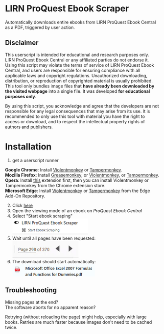 # LIRN ProQuest Ebook Scraper
Automatically downloads entire ebooks from LIRN ProQuest Ebook Central as a PDF, triggered by user action.

## Disclaimer
This userscript is intended for educational and research purposes only. LIRN ProQuest Ebook Central or any affiliated parties do not endorse it. Using this script may violate the terms of service of LIRN ProQuest Ebook Central, and users are responsible for ensuring compliance with all applicable laws and copyright regulations. Unauthorized downloading, distribution, or reproduction of copyrighted material is usually prohibited. This tool only bundles image files that **have already been downloaded by the visited webpage** into a single file. It was developed **for educational purposes only**.

By using this script, you acknowledge and agree that the developers are not responsible for any legal consequences that may arise from its use. It is recommended to only use this tool with material you have the right to access or download, and to respect the intellectual property rights of authors and publishers.

# Installation
1. get a userscript runner

**Google Chrome**: Install [Violentmonkey](https://chrome.google.com/webstore/detail/violentmonkey/jinjaccalgkegednnccohejagnlnfdag) or [Tampermonkey](https://chrome.google.com/webstore/detail/tampermonkey/dhdgffkkebhmkfjojejmpbldmpobfkfo).  
**Mozilla Firefox**: Install [Greasemonkey](https://addons.mozilla.org/en-US/firefox/addon/greasemonkey/), or [Violentmonkey](https://addons.mozilla.org/en-US/firefox/addon/violentmonkey/), or [Tampermonkey](https://addons.mozilla.org/en-US/firefox/addon/tampermonkey/).  
**Opera**: Install [this](https://addons.opera.com/en/extensions/details/install-chrome-extensions/) extension first, then you can install Violentmonkey or Tampermonkey from the Chrome extension store.  
**Microsoft Edge**: Install [Violentmonkey](https://microsoftedge.microsoft.com/addons/detail/violentmonkey/eeagobfjdenkkddmbclomhiblgggliao) or [Tampermonkey](https://microsoftedge.microsoft.com/addons/detail/tampermonkey/iikmkjmpaadaobahmlepeloendndfphd) from the Edge Add-On Repository.

2. Click [here](https://raw.githubusercontent.com/gekkedev/LIRN-proquest-ebook-scraper/main/LIRN-proquest-ebook-scraper.user.js)
3. Open the viewing mode of an ebook on *ProQuest Ebook Central*
4. Select "Start ebook scraping"  
![](1.png)
5. Wait until all pages have been requested:  
![](2.gif)
6. The download should start automatically:  
![](3.png)

## Troubleshooting
Missing pages at the end?  
The software aborts for no apparent reason?

Retrying (without reloading the page) might help, especially with large books. Retries are much faster because images don't need to be cached twice.